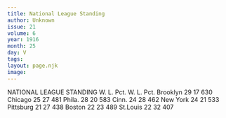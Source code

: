 ```yaml
---
title: National League Standing
author: Unknown
issue: 21
volume: 6
year: 1916
month: 25
day: V
tags:
layout: page.njk
image:
---
```

NATIONAL LEAGUE STANDING       W. L. Pct. W. L. Pct. Brooklyn 29 17 630 Chicago 25 27 481 Phila. 28 20 583 Cinn. 24 28 462 New York 24 21 533 Pittsburg 21 27 438 Boston 22 23 489 St.Louis 22 32 407          




